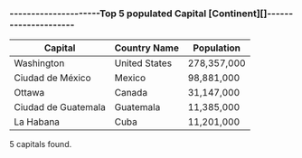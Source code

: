 ### ---------------------Top 5 populated Capital [Continent][]---------------------

| Capital | Country Name | Population |
| --- | --- | --- |
| Washington | United States | 278,357,000 |
| Ciudad de México | Mexico | 98,881,000 |
| Ottawa | Canada | 31,147,000 |
| Ciudad de Guatemala | Guatemala | 11,385,000 |
| La Habana | Cuba | 11,201,000 |

5 capitals found.
